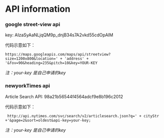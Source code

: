 # API information

### google street-view api
key: AIzaSyAaNLjqQM9p_dnjB34s7A2vkd55cdOpAIM

代码示意如下：

```
https://maps.googleapis.com/maps/api/streetview?size=1200x800&location=' + 'address' + '&fov=90&heading=235&pitch=10&key=YOUR-KEY
```
*注：your-key 是自己申请的key*
### newyorkTimes api
 Article Search API: 98a21b56544f4564adcf9e8b196c2012
 
 代码示意如下：
 
```
 http://api.nytimes.com/svc/search/v2/articlesearch.json?q=' + cityStr +'&page=2&sort=oldest&api-key=your-key;
```
*注：your-key 是自己申请的key*

